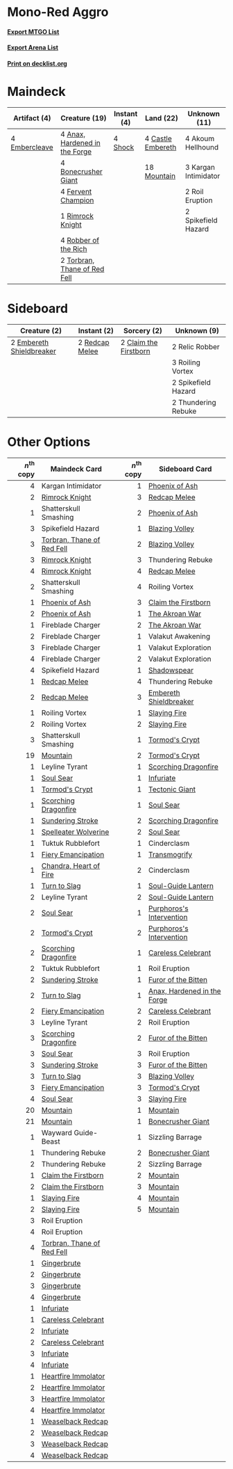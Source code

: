 # Mono-Red Aggro

#### [Export MTGO List](../collection/Mono-Red%20Aggro/Mono-Red%20Aggro.txt)
#### [Export Arena List](../collection/Mono-Red%20Aggro/Mono-Red%20Aggro_arena.txt)
#### [Print on decklist.org](http://decklist.org/?deckmain=4%09Akoum%20Hellhound%0A4%09Anax,%20Hardened%20in%20the%20Forge%0A4%09Bonecrusher%20Giant%0A4%09Castle%20Embereth%0A4%09Embercleave%0A4%09Fervent%20Champion%0A3%09Kargan%20Intimidator%0A18%09Mountain%0A1%09Rimrock%20Knight%0A4%09Robber%20of%20the%20Rich%0A2%09Roil%20Eruption%0A4%09Shock%0A2%09Spikefield%20Hazard%0A2%09Torbran,%20Thane%20of%20Red%20Fell&deckside=2%09Claim%20the%20Firstborn%0A2%09Embereth%20Shieldbreaker%0A2%09Redcap%20Melee%0A2%09Relic%20Robber%0A3%09Roiling%20Vortex%0A2%09Spikefield%20Hazard%0A2%09Thundering%20Rebuke)
# Maindeck

|                                      Artifact (4)                                      |                                             Creature (19)                                              |                                   Instant (4)                                    |                                         Land (22)                                          |    Unknown (11)    |
|----------------------------------------------------------------------------------------|--------------------------------------------------------------------------------------------------------|----------------------------------------------------------------------------------|--------------------------------------------------------------------------------------------|--------------------|
|4 [Embercleave](http://gatherer.wizards.com/Pages/Card/Details.aspx?multiverseid=473082)|4 [Anax, Hardened in the Forge](http://gatherer.wizards.com/Pages/Card/Details.aspx?multiverseid=476376)|4 [Shock](http://gatherer.wizards.com/Pages/Card/Details.aspx?multiverseid=129732)|4 [Castle Embereth](http://gatherer.wizards.com/Pages/Card/Details.aspx?multiverseid=473201)|4 Akoum Hellhound   |
|                                                                                        |4 [Bonecrusher Giant](http://gatherer.wizards.com/Pages/Card/Details.aspx?multiverseid=473077)          |                                                                                  |18 [Mountain](http://gatherer.wizards.com/Pages/Card/Details.aspx?multiverseid=439859)      |3 Kargan Intimidator|
|                                                                                        |4 [Fervent Champion](http://gatherer.wizards.com/Pages/Card/Details.aspx?multiverseid=473086)           |                                                                                  |                                                                                            |2 Roil Eruption     |
|                                                                                        |1 [Rimrock Knight](http://gatherer.wizards.com/Pages/Card/Details.aspx?multiverseid=473099)             |                                                                                  |                                                                                            |2 Spikefield Hazard |
|                                                                                        |4 [Robber of the Rich](http://gatherer.wizards.com/Pages/Card/Details.aspx?multiverseid=473100)         |                                                                                  |                                                                                            |                    |
|                                                                                        |2 [Torbran, Thane of Red Fell](http://gatherer.wizards.com/Pages/Card/Details.aspx?multiverseid=473109) |                                                                                  |                                                                                            |                    |


# Sideboard

|                                           Creature (2)                                            |                                       Instant (2)                                       |                                          Sorcery (2)                                           |    Unknown (9)    |
|---------------------------------------------------------------------------------------------------|-----------------------------------------------------------------------------------------|------------------------------------------------------------------------------------------------|-------------------|
|2 [Embereth Shieldbreaker](http://gatherer.wizards.com/Pages/Card/Details.aspx?multiverseid=473084)|2 [Redcap Melee](http://gatherer.wizards.com/Pages/Card/Details.aspx?multiverseid=473097)|2 [Claim the Firstborn](http://gatherer.wizards.com/Pages/Card/Details.aspx?multiverseid=473080)|2 Relic Robber     |
|                                                                                                   |                                                                                         |                                                                                                |3 Roiling Vortex   |
|                                                                                                   |                                                                                         |                                                                                                |2 Spikefield Hazard|
|                                                                                                   |                                                                                         |                                                                                                |2 Thundering Rebuke|


# Other Options

|*n*<sup>th</sup> copy|                                            Maindeck Card                                            |*n*<sup>th</sup> copy|                                            Sideboard Card                                            |
|--------------------:|-----------------------------------------------------------------------------------------------------|--------------------:|------------------------------------------------------------------------------------------------------|
|                    4|Kargan Intimidator                                                                                   |                    1|[Phoenix of Ash](http://gatherer.wizards.com/Pages/Card/Details.aspx?multiverseid=476399)             |
|                    2|[Rimrock Knight](http://gatherer.wizards.com/Pages/Card/Details.aspx?multiverseid=473099)            |                    3|[Redcap Melee](http://gatherer.wizards.com/Pages/Card/Details.aspx?multiverseid=473097)               |
|                    1|Shatterskull Smashing                                                                                |                    2|[Phoenix of Ash](http://gatherer.wizards.com/Pages/Card/Details.aspx?multiverseid=476399)             |
|                    3|Spikefield Hazard                                                                                    |                    1|[Blazing Volley](http://gatherer.wizards.com/Pages/Card/Details.aspx?multiverseid=426821)             |
|                    3|[Torbran, Thane of Red Fell](http://gatherer.wizards.com/Pages/Card/Details.aspx?multiverseid=473109)|                    2|[Blazing Volley](http://gatherer.wizards.com/Pages/Card/Details.aspx?multiverseid=426821)             |
|                    3|[Rimrock Knight](http://gatherer.wizards.com/Pages/Card/Details.aspx?multiverseid=473099)            |                    3|Thundering Rebuke                                                                                     |
|                    4|[Rimrock Knight](http://gatherer.wizards.com/Pages/Card/Details.aspx?multiverseid=473099)            |                    4|[Redcap Melee](http://gatherer.wizards.com/Pages/Card/Details.aspx?multiverseid=473097)               |
|                    2|Shatterskull Smashing                                                                                |                    4|Roiling Vortex                                                                                        |
|                    1|[Phoenix of Ash](http://gatherer.wizards.com/Pages/Card/Details.aspx?multiverseid=476399)            |                    3|[Claim the Firstborn](http://gatherer.wizards.com/Pages/Card/Details.aspx?multiverseid=473080)        |
|                    2|[Phoenix of Ash](http://gatherer.wizards.com/Pages/Card/Details.aspx?multiverseid=476399)            |                    1|[The Akroan War](http://gatherer.wizards.com/Pages/Card/Details.aspx?multiverseid=476375)             |
|                    1|Fireblade Charger                                                                                    |                    2|[The Akroan War](http://gatherer.wizards.com/Pages/Card/Details.aspx?multiverseid=476375)             |
|                    2|Fireblade Charger                                                                                    |                    1|Valakut Awakening                                                                                     |
|                    3|Fireblade Charger                                                                                    |                    1|Valakut Exploration                                                                                   |
|                    4|Fireblade Charger                                                                                    |                    2|Valakut Exploration                                                                                   |
|                    4|Spikefield Hazard                                                                                    |                    1|[Shadowspear](http://gatherer.wizards.com/Pages/Card/Details.aspx?multiverseid=476487)                |
|                    1|[Redcap Melee](http://gatherer.wizards.com/Pages/Card/Details.aspx?multiverseid=473097)              |                    4|Thundering Rebuke                                                                                     |
|                    2|[Redcap Melee](http://gatherer.wizards.com/Pages/Card/Details.aspx?multiverseid=473097)              |                    3|[Embereth Shieldbreaker](http://gatherer.wizards.com/Pages/Card/Details.aspx?multiverseid=473084)     |
|                    1|Roiling Vortex                                                                                       |                    1|[Slaying Fire](http://gatherer.wizards.com/Pages/Card/Details.aspx?multiverseid=473105)               |
|                    2|Roiling Vortex                                                                                       |                    2|[Slaying Fire](http://gatherer.wizards.com/Pages/Card/Details.aspx?multiverseid=473105)               |
|                    3|Shatterskull Smashing                                                                                |                    1|[Tormod's Crypt](http://gatherer.wizards.com/Pages/Card/Details.aspx?multiverseid=389723)             |
|                   19|[Mountain](http://gatherer.wizards.com/Pages/Card/Details.aspx?multiverseid=439859)                  |                    2|[Tormod's Crypt](http://gatherer.wizards.com/Pages/Card/Details.aspx?multiverseid=389723)             |
|                    1|Leyline Tyrant                                                                                       |                    1|[Scorching Dragonfire](http://gatherer.wizards.com/Pages/Card/Details.aspx?multiverseid=473101)       |
|                    1|[Soul Sear](http://gatherer.wizards.com/Pages/Card/Details.aspx?multiverseid=485483)                 |                    1|[Infuriate](http://gatherer.wizards.com/Pages/Card/Details.aspx?multiverseid=466899)                  |
|                    1|[Tormod's Crypt](http://gatherer.wizards.com/Pages/Card/Details.aspx?multiverseid=389723)            |                    1|[Tectonic Giant](http://gatherer.wizards.com/Pages/Card/Details.aspx?multiverseid=476409)             |
|                    1|[Scorching Dragonfire](http://gatherer.wizards.com/Pages/Card/Details.aspx?multiverseid=473101)      |                    1|[Soul Sear](http://gatherer.wizards.com/Pages/Card/Details.aspx?multiverseid=485483)                  |
|                    1|[Sundering Stroke](http://gatherer.wizards.com/Pages/Card/Details.aspx?multiverseid=473106)          |                    2|[Scorching Dragonfire](http://gatherer.wizards.com/Pages/Card/Details.aspx?multiverseid=473101)       |
|                    1|[Spelleater Wolverine](http://gatherer.wizards.com/Pages/Card/Details.aspx?multiverseid=479657)      |                    2|[Soul Sear](http://gatherer.wizards.com/Pages/Card/Details.aspx?multiverseid=485483)                  |
|                    1|Tuktuk Rubblefort                                                                                    |                    1|Cinderclasm                                                                                           |
|                    1|[Fiery Emancipation](http://gatherer.wizards.com/Pages/Card/Details.aspx?multiverseid=485466)        |                    1|[Transmogrify](http://gatherer.wizards.com/Pages/Card/Details.aspx?multiverseid=485490)               |
|                    1|[Chandra, Heart of Fire](http://gatherer.wizards.com/Pages/Card/Details.aspx?multiverseid=485458)    |                    2|Cinderclasm                                                                                           |
|                    1|[Turn to Slag](http://gatherer.wizards.com/Pages/Card/Details.aspx?multiverseid=276212)              |                    1|[Soul-Guide Lantern](http://gatherer.wizards.com/Pages/Card/Details.aspx?multiverseid=476488)         |
|                    2|Leyline Tyrant                                                                                       |                    2|[Soul-Guide Lantern](http://gatherer.wizards.com/Pages/Card/Details.aspx?multiverseid=476488)         |
|                    2|[Soul Sear](http://gatherer.wizards.com/Pages/Card/Details.aspx?multiverseid=485483)                 |                    1|[Purphoros's Intervention](http://gatherer.wizards.com/Pages/Card/Details.aspx?multiverseid=476402)   |
|                    2|[Tormod's Crypt](http://gatherer.wizards.com/Pages/Card/Details.aspx?multiverseid=389723)            |                    2|[Purphoros's Intervention](http://gatherer.wizards.com/Pages/Card/Details.aspx?multiverseid=476402)   |
|                    2|[Scorching Dragonfire](http://gatherer.wizards.com/Pages/Card/Details.aspx?multiverseid=473101)      |                    1|[Careless Celebrant](http://gatherer.wizards.com/Pages/Card/Details.aspx?multiverseid=476380)         |
|                    2|Tuktuk Rubblefort                                                                                    |                    1|Roil Eruption                                                                                         |
|                    2|[Sundering Stroke](http://gatherer.wizards.com/Pages/Card/Details.aspx?multiverseid=473106)          |                    1|[Furor of the Bitten](http://gatherer.wizards.com/Pages/Card/Details.aspx?multiverseid=234431)        |
|                    2|[Turn to Slag](http://gatherer.wizards.com/Pages/Card/Details.aspx?multiverseid=276212)              |                    1|[Anax, Hardened in the Forge](http://gatherer.wizards.com/Pages/Card/Details.aspx?multiverseid=476376)|
|                    2|[Fiery Emancipation](http://gatherer.wizards.com/Pages/Card/Details.aspx?multiverseid=485466)        |                    2|[Careless Celebrant](http://gatherer.wizards.com/Pages/Card/Details.aspx?multiverseid=476380)         |
|                    3|Leyline Tyrant                                                                                       |                    2|Roil Eruption                                                                                         |
|                    3|[Scorching Dragonfire](http://gatherer.wizards.com/Pages/Card/Details.aspx?multiverseid=473101)      |                    2|[Furor of the Bitten](http://gatherer.wizards.com/Pages/Card/Details.aspx?multiverseid=234431)        |
|                    3|[Soul Sear](http://gatherer.wizards.com/Pages/Card/Details.aspx?multiverseid=485483)                 |                    3|Roil Eruption                                                                                         |
|                    3|[Sundering Stroke](http://gatherer.wizards.com/Pages/Card/Details.aspx?multiverseid=473106)          |                    3|[Furor of the Bitten](http://gatherer.wizards.com/Pages/Card/Details.aspx?multiverseid=234431)        |
|                    3|[Turn to Slag](http://gatherer.wizards.com/Pages/Card/Details.aspx?multiverseid=276212)              |                    3|[Blazing Volley](http://gatherer.wizards.com/Pages/Card/Details.aspx?multiverseid=426821)             |
|                    3|[Fiery Emancipation](http://gatherer.wizards.com/Pages/Card/Details.aspx?multiverseid=485466)        |                    3|[Tormod's Crypt](http://gatherer.wizards.com/Pages/Card/Details.aspx?multiverseid=389723)             |
|                    4|[Soul Sear](http://gatherer.wizards.com/Pages/Card/Details.aspx?multiverseid=485483)                 |                    3|[Slaying Fire](http://gatherer.wizards.com/Pages/Card/Details.aspx?multiverseid=473105)               |
|                   20|[Mountain](http://gatherer.wizards.com/Pages/Card/Details.aspx?multiverseid=439859)                  |                    1|[Mountain](http://gatherer.wizards.com/Pages/Card/Details.aspx?multiverseid=439859)                   |
|                   21|[Mountain](http://gatherer.wizards.com/Pages/Card/Details.aspx?multiverseid=439859)                  |                    1|[Bonecrusher Giant](http://gatherer.wizards.com/Pages/Card/Details.aspx?multiverseid=473077)          |
|                    1|Wayward Guide-Beast                                                                                  |                    1|Sizzling Barrage                                                                                      |
|                    1|Thundering Rebuke                                                                                    |                    2|[Bonecrusher Giant](http://gatherer.wizards.com/Pages/Card/Details.aspx?multiverseid=473077)          |
|                    2|Thundering Rebuke                                                                                    |                    2|Sizzling Barrage                                                                                      |
|                    1|[Claim the Firstborn](http://gatherer.wizards.com/Pages/Card/Details.aspx?multiverseid=473080)       |                    2|[Mountain](http://gatherer.wizards.com/Pages/Card/Details.aspx?multiverseid=439859)                   |
|                    2|[Claim the Firstborn](http://gatherer.wizards.com/Pages/Card/Details.aspx?multiverseid=473080)       |                    3|[Mountain](http://gatherer.wizards.com/Pages/Card/Details.aspx?multiverseid=439859)                   |
|                    1|[Slaying Fire](http://gatherer.wizards.com/Pages/Card/Details.aspx?multiverseid=473105)              |                    4|[Mountain](http://gatherer.wizards.com/Pages/Card/Details.aspx?multiverseid=439859)                   |
|                    2|[Slaying Fire](http://gatherer.wizards.com/Pages/Card/Details.aspx?multiverseid=473105)              |                    5|[Mountain](http://gatherer.wizards.com/Pages/Card/Details.aspx?multiverseid=439859)                   |
|                    3|Roil Eruption                                                                                        |                     |                                                                                                      |
|                    4|Roil Eruption                                                                                        |                     |                                                                                                      |
|                    4|[Torbran, Thane of Red Fell](http://gatherer.wizards.com/Pages/Card/Details.aspx?multiverseid=473109)|                     |                                                                                                      |
|                    1|[Gingerbrute](http://gatherer.wizards.com/Pages/Card/Details.aspx?multiverseid=473181)               |                     |                                                                                                      |
|                    2|[Gingerbrute](http://gatherer.wizards.com/Pages/Card/Details.aspx?multiverseid=473181)               |                     |                                                                                                      |
|                    3|[Gingerbrute](http://gatherer.wizards.com/Pages/Card/Details.aspx?multiverseid=473181)               |                     |                                                                                                      |
|                    4|[Gingerbrute](http://gatherer.wizards.com/Pages/Card/Details.aspx?multiverseid=473181)               |                     |                                                                                                      |
|                    1|[Infuriate](http://gatherer.wizards.com/Pages/Card/Details.aspx?multiverseid=466899)                 |                     |                                                                                                      |
|                    1|[Careless Celebrant](http://gatherer.wizards.com/Pages/Card/Details.aspx?multiverseid=476380)        |                     |                                                                                                      |
|                    2|[Infuriate](http://gatherer.wizards.com/Pages/Card/Details.aspx?multiverseid=466899)                 |                     |                                                                                                      |
|                    2|[Careless Celebrant](http://gatherer.wizards.com/Pages/Card/Details.aspx?multiverseid=476380)        |                     |                                                                                                      |
|                    3|[Infuriate](http://gatherer.wizards.com/Pages/Card/Details.aspx?multiverseid=466899)                 |                     |                                                                                                      |
|                    4|[Infuriate](http://gatherer.wizards.com/Pages/Card/Details.aspx?multiverseid=466899)                 |                     |                                                                                                      |
|                    1|[Heartfire Immolator](http://gatherer.wizards.com/Pages/Card/Details.aspx?multiverseid=485473)       |                     |                                                                                                      |
|                    2|[Heartfire Immolator](http://gatherer.wizards.com/Pages/Card/Details.aspx?multiverseid=485473)       |                     |                                                                                                      |
|                    3|[Heartfire Immolator](http://gatherer.wizards.com/Pages/Card/Details.aspx?multiverseid=485473)       |                     |                                                                                                      |
|                    4|[Heartfire Immolator](http://gatherer.wizards.com/Pages/Card/Details.aspx?multiverseid=485473)       |                     |                                                                                                      |
|                    1|[Weaselback Redcap](http://gatherer.wizards.com/Pages/Card/Details.aspx?multiverseid=473110)         |                     |                                                                                                      |
|                    2|[Weaselback Redcap](http://gatherer.wizards.com/Pages/Card/Details.aspx?multiverseid=473110)         |                     |                                                                                                      |
|                    3|[Weaselback Redcap](http://gatherer.wizards.com/Pages/Card/Details.aspx?multiverseid=473110)         |                     |                                                                                                      |
|                    4|[Weaselback Redcap](http://gatherer.wizards.com/Pages/Card/Details.aspx?multiverseid=473110)         |                     |                                                                                                      |

